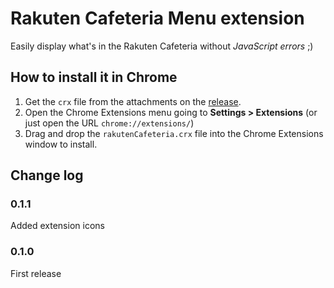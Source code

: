# Rakuten Cafeteria Menu extension

Easily display what's in the Rakuten Cafeteria without *JavaScript errors* ;)

## How to install it in Chrome

1. Get the `crx` file from the attachments on the [release](https://github.com/danikaze/rakuten-cafeteria-menu/releases/latest).
2. Open the Chrome Extensions menu going to **Settings > Extensions** (or just open the URL `chrome://extensions/`)
3. Drag and drop the `rakutenCafeteria.crx` file into the Chrome Extensions window to install.

## Change log

### 0.1.1
Added extension icons

### 0.1.0
First release
